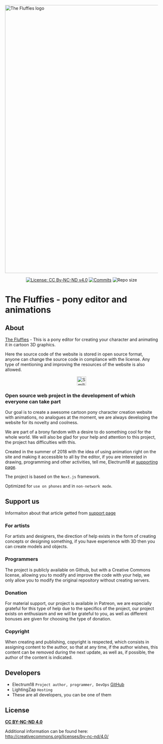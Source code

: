 <a href="https://the-fluffies.net" target="_blank" alt="The Fluffies website" rel="noopener noreferrer">
  <img width="882" src="https://raw.githubusercontent.com/Electrum18/The-Fluffies/master/public/img/announcement.png" alt="The Fluffies logo">
</a>

<p align="center">
  <a href="https://github.com/Electrum18/The-Fluffies/blob/master/LICENSE"><img src="https://img.shields.io/badge/license-CC%20By--NC--ND%20v4.0-yellow.svg" alt="License: CC By-NC-ND v4.0"></a>
  <a href="https://github.com/Electrum18/The-Fluffies/commits/master"><img src="https://img.shields.io/github/last-commit/Electrum18/The-Fluffies.svg" alt="Commits"></a>
  <img src="https://img.shields.io/github/repo-size/Electrum18/The-Fluffies.svg" alt="Repo size">
</p>

# The Fluffies - pony editor and animations

## About
[The Fluffies](https://the-fluffies.net/) - This is a pony editor for creating your character and animating it in cartoon 3D graphics.

Here the source code of the website is stored in open source format, anyone can change the source code in compliance with the license. Any type of mentioning and improving the resources of the website is also allowed.

<p align="center">
<img width="30" src="https://files.everypony.ru/smiles/09/de/61c292.png" alt="Smiling Fluttershy">
</p>

### Open source web project in the development of which everyone can take part
Our goal is to create a awesome cartoon pony character creation website with animations, no analogues at the moment, we are always developing the website for its novelty and coolness.

We are part of a brony fandom with a desire to do something cool for the whole world. We will also be glad for your help and attention to this project, the project has difficulties with this.

Created in the summer of 2018 with the idea of ​​using animation right on the site and making it accessible to all by the editor, if you are interested in drawing, programming and other activities, tell me, Electrum18 at [supporting page](https://the-fluffies.net/support).

The project is based on the `Next.js` framework.

Optimized for `use on phones` and in `non-network mode`.

## Support us
Informaiton about that article getted from [support page](https://the-fluffies.net/support)

### For artists
For artists and designers, the direction of help exists in the form of creating concepts or designing something, if you have experience with 3D then you can create models and objects.

### Programmers
The project is publicly available on Github, but with a Creative Commons license, allowing you to modify and improve the code with your help, we only allow you to modify the original repository without creating servers.

### Donation
For material support, our project is available in Patreon, we are especially grateful for this type of help due to the specifics of the project, our project exists on enthusiasm and we will be grateful to you, as well as different bonuses are given for choosing the type of donation.

### Copyright
When creating and publishing, copyright is respected, which consists in assigning content to the author, so that at any time, if the author wishes, this content can be removed during the next update, as well as, if possible, the author of the content is indicated.

## Developers
- Electrum18 `Project author, programmer, DevOps` [GitHub](https://github.com/Electrum18)
- LightingZap `Hosting`
- These are all developers, you can be one of them

## License
**[CC BY-NC-ND 4.0](https://github.com/Electrum18/The-Fluffies/blob/master/LICENSE)**

Additional information can be found here: http://creativecommons.org/licenses/by-nc-nd/4.0/
